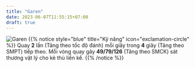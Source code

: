 ```yaml
---
title: "Garen"
date: 2023-06-07T11:55:15+07:00
draft: true
---
```

![Garen](https://storage.googleapis.com/www.publish.nocodesites.co.uk/prod/2542/files/52972a795c5044888ba6b35dd22eaf47086181e901426fd5fedded86782ed568051eb1012efb969644163a8c0934a440c7c61ad5c4546a0c7141a5bbf81c0e6a.png)
{{% notice style="blue" title="Kỹ năng" icon="exclamation-circle" %}}
Quay **2** lần (Tăng theo tốc độ đánh) mỗi giây trong **4** giây (Tăng theo SMPT) tiếp theo. Mỗi vòng quay gây **49/79/126** (Tăng theo SMCK) sát thương vật lý cho kẻ thù liền kề.
{{% /notice %}}
